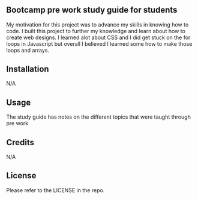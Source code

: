 # <PreWork Study guide Webpage>

## Bootcamp pre work study guide for students

My motivation for this project was to advance my skills in knowing how to code. I built this project to further my knowledge and learn about how to create web designs. I learned alot about CSS and I did get stuck on the for loops in Javascript but overall I believed I learned some how to make those loops and arrays. 

## Installation

N/A

## Usage

The study guide has notes on the different topics that were taught through pre work 

## Credits

N/A

## License

Please refer to the LICENSE in the repo.
